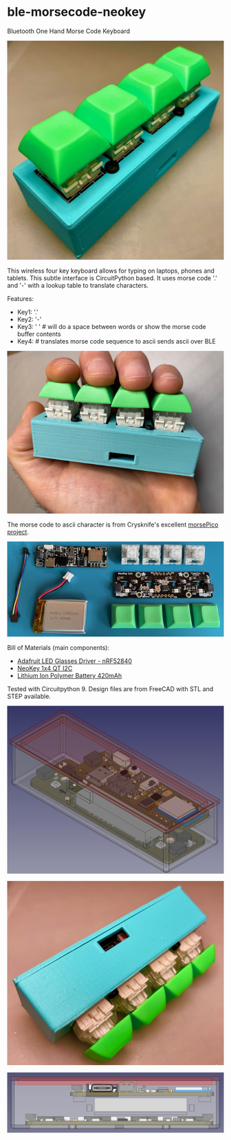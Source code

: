 # ble-morsecode-neokey
Bluetooth One Hand Morse Code Keyboard

![Screenshot](ble-mc-neo-1.jpeg)

This wireless four key keyboard allows for typing on laptops, phones and tablets. This subtle interface is CircuitPython based. It uses morse code '.' and '-' with a lookup table to translate characters.

Features:
* Key1: '.'
* Key2: '-'
* Key3: ' '    # will do a space between words or show the morse code buffer contents
* Key4: <SEND> # translates morse code sequence to ascii sends ascii over BLE

![Screenshot](ble-mc-neo-7.jpeg)


The morse code to ascii character is from Crysknife's excellent [morsePico project](https://github.com/Crysknife007/morsePico/blob/main/code.py). 

![Screenshot](ble-mc-neo-3.jpeg)

Bill of Materials (main components):
* [Adafruit LED Glasses Driver - nRF52840](https://www.adafruit.com/product/5217)
* [NeoKey 1x4 QT I2C](https://www.adafruit.com/product/4980)
* [Lithium Ion Polymer Battery 420mAh](https://www.adafruit.com/product/4236)

Tested with Circuitpython 9. Design files are from FreeCAD with STL and STEP available. 

![Screenshot](ble-mc-neo-4.png)

![Screenshot](ble-mc-neo-2.jpeg)

![Screenshot](ble-mc-neo-5.png)
